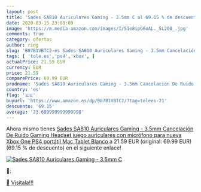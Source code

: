 ```yaml
---
layout: post
title: 'Sades SA810 Auriculares Gaming - 3.5mm C al 69.15 % de descuento'
date: 2020-03-15 23:03:09
image: 'https://m.media-amazon.com/images/I/51e8ipG6oAL._SL200_.jpg'
comments: true
category: ofertas
author: ring
slug: 'B07B1VBTC2-es Sades SA810 Auriculares Gaming - 3.5mm Cancelación De...'
tags: [ 'tole.es','ps4','xbox', ]
actualPrice: 21.59 EUR
currency: EUR
price: 21.59
comparePrice: 69.99 EUR
prodname: 'Sades SA810 Auriculares Gaming - 3.5mm Cancelación De Ruido Gaming Headset  juego auriculares con micrófono para nueva Xbox One PS4 portátil Mac Tablet  Blanco '
country: 'es'
flag: '🇪🇸'
buyurl: 'https://www.amazon.es/dp/B07B1VBTC2/?tag=tolees-21'
descuento: '69.15'
average: '23.689999999999998'
---
```


Ahora mismo tienes [Sades SA810 Auriculares Gaming - 3.5mm Cancelación De Ruido Gaming Headset  juego auriculares con micrófono para nueva Xbox One PS4 portátil Mac Tablet  Blanco ](https://www.amazon.es/dp/B07B1VBTC2/?tag=tolees-21) a 21.59 EUR (original: 69.99 EUR) (69.15 %  de descuento) en el siguiente enlace!

[![Sades SA810 Auriculares Gaming - 3.5mm C](https://m.media-amazon.com/images/I/51e8ipG6oAL._SL200_.jpg)](https://www.amazon.es/dp/B07B1VBTC2/?tag=tolees-21)

🔎:


[🛒 Visítala!!!](https://www.amazon.es/dp/B07B1VBTC2/?tag=tolees-21)

